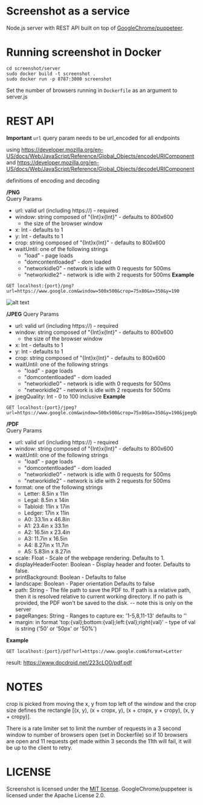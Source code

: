 # Screenshot as a service
Node.js server with REST API built on top of [GoogleChrome/puppeteer](https://github.com/GoogleChrome/puppeteer).

# Running screenshot in Docker
```
cd screenshot/server
sudo docker build -t screenshot .
sudo docker run -p 8787:3000 screenshot
```
Set the number of browsers running in `Dockerfile` as an argument to server.js

# REST API
**Important**
`url` query param needs to be url_encoded for all endpoints

using https://developer.mozilla.org/en-US/docs/Web/JavaScript/Reference/Global_Objects/encodeURIComponent and https://developer.mozilla.org/en-US/docs/Web/JavaScript/Reference/Global_Objects/decodeURIComponent

definitions of encoding and decoding

**/PNG** \
Query Params
- url: valid url (including https://) - required
- window: string composed of "{Int}x{Int}" - defaults to 800x600
  - the size of the browser window
- x: Int - defaults to 1 
- y: Int - defaults to 1
- crop: string composed of "{Int}x{Int}" - defaults to 800x600
- waitUntil: one of the following strings 
  - "load" - page loads
  - "domcontentloaded" - dom loaded 
  - "networkidle0" - network is idle with 0 requests for 500ms 
  - "networkidle2" - network is idle with 2 requests for 500ms
**Example** 
```
GET localhost:{port}/png?url=https://www.google.com&window=500x500&crop=75x80&x=350&y=190
```
![alt text](https://i.imgur.com/i1SSbLM.png)

**/JPEG**
Query Params
- url: valid url (including https://) - required
- window: string composed of "{Int}x{Int}" - defaults to 800x600
  - the size of the browser window
- x: Int - defaults to 1 
- y: Int - defaults to 1
- crop: string composed of "{Int}x{Int}" - defaults to 800x600
- waitUntil: one of the following strings 
  - "load" - page loads
  - "domcontentloaded" - dom loaded 
  - "networkidle0" - network is idle with 0 requests for 500ms 
  - "networkidle2" - network is idle with 2 requests for 500ms
- jpegQuality: Int - 0 to 100 inclusive
**Example** 
```
GET localhost:{port}/jpeg?url=https://www.google.com&window=500x500&crop=75x80&x=350&y=190&jpegQuality=50
```

**/PDF** \
Query Params
- url: valid url (including https://) - required
- window: string composed of "{Int}x{Int}" - defaults to 800x600
- waitUntil: one of the following strings 
  - "load" - page loads
  - "domcontentloaded" - dom loaded 
  - "networkidle0" - network is idle with 0 requests for 500ms 
  - "networkidle2" - network is idle with 2 requests for 500ms
- format: one of the following strings
  - Letter: 8.5in x 11in
  - Legal: 8.5in x 14in
  - Tabloid: 11in x 17in
  - Ledger: 17in x 11in
  - A0: 33.1in x 46.8in
  - A1: 23.4in x 33.1in
  - A2: 16.5in x 23.4in
  - A3: 11.7in x 16.5in
  - A4: 8.27in x 11.7in
  - A5: 5.83in x 8.27in
- scale: Float -  Scale of the webpage rendering. Defaults to 1.
- displayHeaderFooter: Boolean - Display header and footer. Defaults to false.
- printBackground: Boolean - Defaults to false
- landscape: Boolean - Paper orientation Defaults to false
- path: String - The file path to save the PDF to. If path is a relative path, then it is resolved relative to current working directory. If no path is provided, the PDF won't be saved to the disk. -- note this is only on the server
- pageRanges: String - Ranges to capture ex: '1-5,8,11-13' defaults to ''
- margin: in format 'top:{val};bottom:{val};left:{val};right{val}' - type of val is string ('50' or '50px' or '50%')

**Example**
```
GET localhost:{port}/pdf?url=https://www.google.com&format=Letter
```
result: https://www.docdroid.net/223cLO0/pdf.pdf

# NOTES

crop is picked from moving the x, y from top left of the window and the crop size defines the rectangle [(x, y), (x + cropx, y), (x + cropx, y + cropy), (x, y + cropy)].

There is a rate limiter set to limit the number of requests in a 3 second window to number of browsers open (set in Dockerfile) so if 10 browsers are open and 11 requests get made within 3 seconds the 11th will fail, it will be up to the client to retry.

# LICENSE

Screenshot is licensed under the [MIT license](./LICENSE).
GoogleChrome/puppeteer is licensed under the Apache License 2.0.
